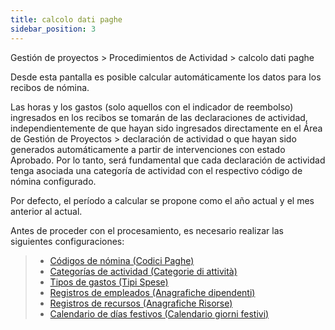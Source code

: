 ```yaml
---
title: calcolo dati paghe
sidebar_position: 3
---
```


Gestión de proyectos > Procedimientos de Actividad > calcolo dati paghe

Desde esta pantalla es posible calcular automáticamente los datos para los recibos de nómina.  

Las horas y los gastos (solo aquellos con el indicador de reembolso) ingresados en los recibos se tomarán de las declaraciones de actividad, independientemente de que hayan sido ingresados directamente en el Área de Gestión de Proyectos > declaración de actividad o que hayan sido generados automáticamente a partir de intervenciones con estado Aprobado. Por lo tanto, será fundamental que cada declaración de actividad tenga asociada una categoría de actividad con el respectivo código de nómina configurado.  

Por defecto, el período a calcular se propone como el año actual y el mes anterior al actual.  

Antes de proceder con el procesamiento, es necesario realizar las siguientes configuraciones:

> - [Códigos de nómina (Codici Paghe)](/docs/configurations/tables/employee/Payroll_codes)  
> - [Categorías de actividad (Categorie di attività)](/docs/configurations/tables/project-management/task-category)  
> - [Tipos de gastos (Tipi Spese)](/docs/configurations/tables/general-settings/expenses-types)  
> - [Registros de empleados (Anagrafiche dipendenti)](/docs/project-management/registers/employee/new-employee)  
> - [Registros de recursos (Anagrafiche Risorse)](/docs/project-management/registers/resources-management/new-resource)  
> - [Calendario de días festivos (Calendario giorni festivi)](/docs/project-management/registers/employee/new-employee)
